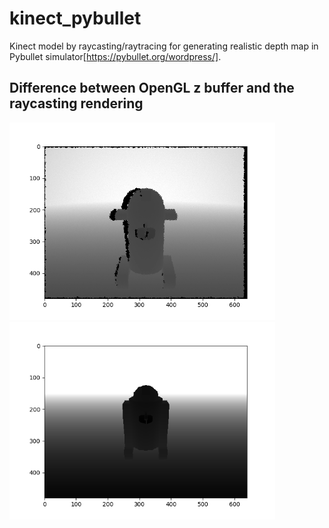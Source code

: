 # kinect_pybullet
Kinect model by raycasting/raytracing for generating realistic depth map in Pybullet simulator[https://pybullet.org/wordpress/].

## Difference between OpenGL z buffer and the raycasting rendering
<img src="https://github.com/NormanMarlier/kinect_pybullet/blob/master/images/r2d2.png" width="425"/> <img src="https://github.com/NormanMarlier/kinect_pybullet/blob/master/images/r2d2_opengl.png" width="425"/>


